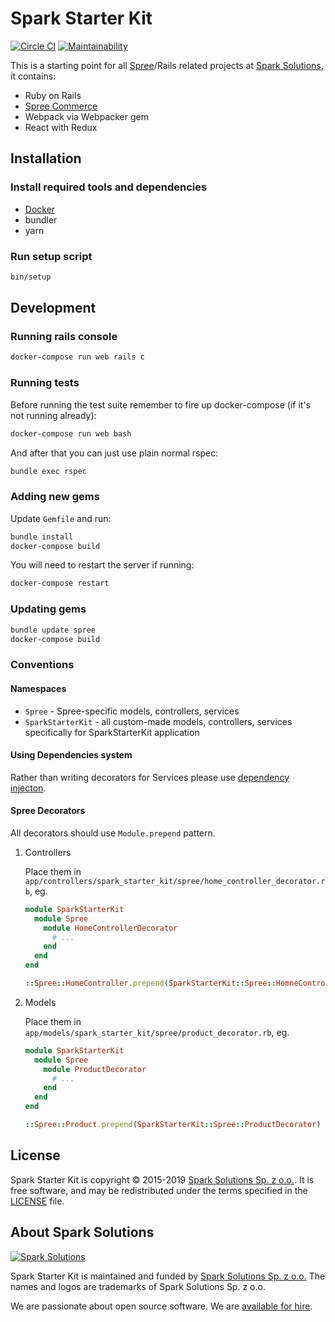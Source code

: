 # Spark Starter Kit

[![Circle CI](https://circleci.com/gh/spark-solutions/spark-starter-kit.svg?style=svg)](https://circleci.com/gh/spark-solutions/spark-starter-kit) [![Maintainability](https://api.codeclimate.com/v1/badges/d240686c99b3d35eb61b/maintainability)](https://codeclimate.com/github/spark-solutions/spark-starter-kit/maintainability)

This is a starting point for all [Spree](https://spreecommerce.org)/Rails related projects at [Spark Solutions][spark], it contains:

 - Ruby on Rails
 - [Spree Commerce](https://spreecommerce.org)
 - Webpack via Webpacker gem
 - React with Redux

## Installation

### Install required tools and dependencies

* [Docker](https://www.docker.com/community-edition#/download)
* bundler
* yarn

### Run setup script

```bash
bin/setup
```

## Development

### Running rails console

```bash
docker-compose run web rails c
```

### Running tests

Before running the test suite remember to fire up docker-compose (if it's not running already):

```bash
docker-compose run web bash
```

And after that you can just use plain normal rspec:

```bash
bundle exec rspec
```

### Adding new gems

Update `Gemfile` and run:

```bash
bundle install
docker-compose build
```

You will need to restart the server if running:

```bash
docker-compose restart
```

### Updating gems

```bash
bundle update spree
docker-compose build
```

### Conventions

#### Namespaces

* `Spree` - Spree-specific models, controllers, services
* `SparkStarterKit` - all custom-made models, controllers, services specifically for SparkStarterKit application

#### Using Dependencies system

Rather than writing decorators for Services please use [dependency injecton](https://guides.spreecommerce.org/developer/customization/dependencies.html).

#### Spree Decorators

All decorators should use `Module.prepend` pattern.

1. Controllers

    Place them in `app/controllers/spark_starter_kit/spree/home_controller_decorator.rb`, eg.

    ```ruby
    module SparkStarterKit
      module Spree
        module HomeControllerDecorator
          # ...
        end
      end
    end

    ::Spree::HomeController.prepend(SparkStarterKit::Spree::HomneControllerDecorator)
    ```

2. Models

    Place them in `app/models/spark_starter_kit/spree/product_decorator.rb`, eg.

    ```ruby
    module SparkStarterKit
      module Spree
        module ProductDecorator
          # ...
        end
      end
    end

    ::Spree::Product.prepend(SparkStarterKit::Spree::ProductDecorator)
    ```

## License

Spark Starter Kit is copyright © 2015-2019
[Spark Solutions Sp. z o.o.][spark]. It is free software,
and may be redistributed under the terms specified in the
[LICENSE](LICENSE.md) file.

## About Spark Solutions
[![Spark Solutions](http://sparksolutions.co/wp-content/uploads/2015/01/logo-ss-tr-221x100.png)][spark]

Spark Starter Kit is maintained and funded by [Spark Solutions Sp. z o.o.](http://sparksolutions.co?utm_source=github)
The names and logos are trademarks of Spark Solutions Sp. z o.o.

We are passionate about open source software.
We are [available for hire][spark].

[spark]:http://sparksolutions.co?utm_source=github
